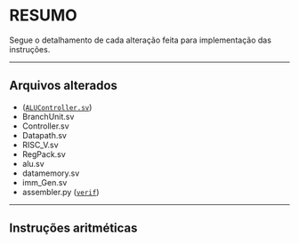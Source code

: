 # RESUMO

Segue o detalhamento de cada alteração feita para implementação das instruções.

---

## Arquivos alterados

- ([`ALUController.sv`](/design/ALUController.sv)) 
- BranchUnit.sv
- Controller.sv
- Datapath.sv
- RISC_V.sv
- RegPack.sv
- alu.sv
- datamemory.sv
- imm_Gen.sv
- assembler.py ([`verif`](/verif))

---

## Instruções aritméticas

